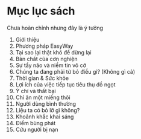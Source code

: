 # Mục lục sách
Chưa hoàn chỉnh nhưng đây là ý tưởng

1. Giới thiệu
2. Phương pháp EasyWay
3. Tại sao lại thật khó để dừng lại
4. Bản chất của cơn nghiện
5. Sự tẩy não và niềm tin vô cớ
6. Chúng ta đang phải từ bỏ điều gì? (Không gì cả)
7. Thời gian & Sức khỏe
8. Lợi ích của việc tiếp tục tiêu thụ đồ ngọt
9. Ý chí và thất bại
10. Chỉ ăn một miếng thôi
11. Người dùng bình thường
12. Liệu ta có bỏ lỡ gì không?
13. Khoảnh khắc khai sáng
14. Điểm bùng phát
15. Cứu người bị nạn

